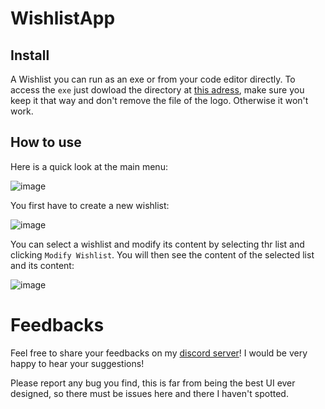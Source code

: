 # WishlistApp

## Install
A Wishlist you can run as an exe or from your code editor directly. To access the `exe` just dowload the directory at [this adress](https://github.com/ChrisZeThird/WishlistApp/releases/download/v1.21.11.22/WishList.rar), make sure you keep it that way and don't remove the file of the logo. Otherwise it won't work. 

## How to use
Here is a quick look at the main menu:

![image](https://github.com/ChrisZeThird/WishlistApp/assets/86256324/1bd175fd-70dc-4976-8192-4e32d5aa1760)

You first have to create a new wishlist:

![image](https://github.com/ChrisZeThird/WishlistApp/assets/86256324/90dfc890-c6aa-4a52-a154-72c3f19853a5)


You can select a wishlist and modify its content by selecting thr list and clicking `Modify Wishlist`. You will then see the content of the selected list and its content:

![image](https://github.com/ChrisZeThird/WishlistApp/assets/86256324/454cf2ba-ff74-43b2-a302-918a4624396a)


# Feedbacks
Feel free to share your feedbacks on my [discord server](https://discord.gg/TcwjZhE)! I would be very happy to hear your suggestions!

Please report any bug you find, this is far from being the best UI ever designed, so there must be issues here and there I haven't spotted.
